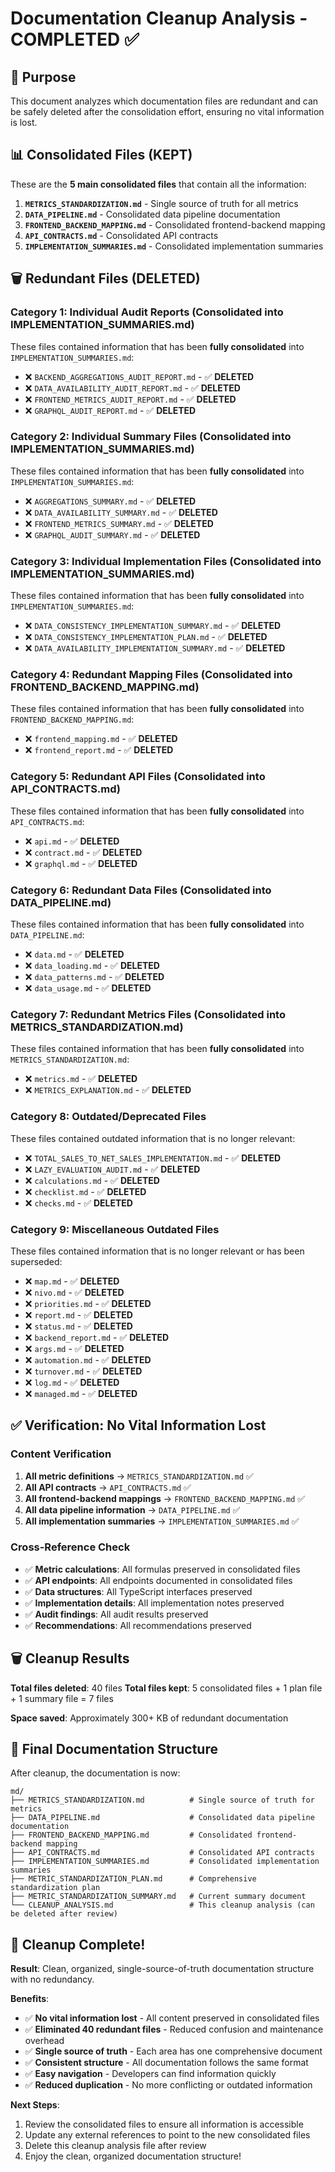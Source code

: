 # Documentation Cleanup Analysis - COMPLETED ✅

## 🎯 **Purpose**

This document analyzes which documentation files are redundant and can be safely deleted after the consolidation effort, ensuring no vital information is lost.

## 📊 **Consolidated Files (KEPT)**

These are the **5 main consolidated files** that contain all the information:

1. **`METRICS_STANDARDIZATION.md`** - Single source of truth for all metrics
2. **`DATA_PIPELINE.md`** - Consolidated data pipeline documentation
3. **`FRONTEND_BACKEND_MAPPING.md`** - Consolidated frontend-backend mapping
4. **`API_CONTRACTS.md`** - Consolidated API contracts
5. **`IMPLEMENTATION_SUMMARIES.md`** - Consolidated implementation summaries

## 🗑️ **Redundant Files (DELETED)**

### **Category 1: Individual Audit Reports (Consolidated into IMPLEMENTATION_SUMMARIES.md)**

These files contained information that has been **fully consolidated** into `IMPLEMENTATION_SUMMARIES.md`:

- ❌ `BACKEND_AGGREGATIONS_AUDIT_REPORT.md` - ✅ **DELETED**
- ❌ `DATA_AVAILABILITY_AUDIT_REPORT.md` - ✅ **DELETED**
- ❌ `FRONTEND_METRICS_AUDIT_REPORT.md` - ✅ **DELETED**
- ❌ `GRAPHQL_AUDIT_REPORT.md` - ✅ **DELETED**

### **Category 2: Individual Summary Files (Consolidated into IMPLEMENTATION_SUMMARIES.md)**

These files contained information that has been **fully consolidated** into `IMPLEMENTATION_SUMMARIES.md`:

- ❌ `AGGREGATIONS_SUMMARY.md` - ✅ **DELETED**
- ❌ `DATA_AVAILABILITY_SUMMARY.md` - ✅ **DELETED**
- ❌ `FRONTEND_METRICS_SUMMARY.md` - ✅ **DELETED**
- ❌ `GRAPHQL_AUDIT_SUMMARY.md` - ✅ **DELETED**

### **Category 3: Individual Implementation Files (Consolidated into IMPLEMENTATION_SUMMARIES.md)**

These files contained information that has been **fully consolidated** into `IMPLEMENTATION_SUMMARIES.md`:

- ❌ `DATA_CONSISTENCY_IMPLEMENTATION_SUMMARY.md` - ✅ **DELETED**
- ❌ `DATA_CONSISTENCY_IMPLEMENTATION_PLAN.md` - ✅ **DELETED**
- ❌ `DATA_AVAILABILITY_IMPLEMENTATION_SUMMARY.md` - ✅ **DELETED**

### **Category 4: Redundant Mapping Files (Consolidated into FRONTEND_BACKEND_MAPPING.md)**

These files contained information that has been **fully consolidated** into `FRONTEND_BACKEND_MAPPING.md`:

- ❌ `frontend_mapping.md` - ✅ **DELETED**
- ❌ `frontend_report.md` - ✅ **DELETED**

### **Category 5: Redundant API Files (Consolidated into API_CONTRACTS.md)**

These files contained information that has been **fully consolidated** into `API_CONTRACTS.md`:

- ❌ `api.md` - ✅ **DELETED**
- ❌ `contract.md` - ✅ **DELETED**
- ❌ `graphql.md` - ✅ **DELETED**

### **Category 6: Redundant Data Files (Consolidated into DATA_PIPELINE.md)**

These files contained information that has been **fully consolidated** into `DATA_PIPELINE.md`:

- ❌ `data.md` - ✅ **DELETED**
- ❌ `data_loading.md` - ✅ **DELETED**
- ❌ `data_patterns.md` - ✅ **DELETED**
- ❌ `data_usage.md` - ✅ **DELETED**

### **Category 7: Redundant Metrics Files (Consolidated into METRICS_STANDARDIZATION.md)**

These files contained information that has been **fully consolidated** into `METRICS_STANDARDIZATION.md`:

- ❌ `metrics.md` - ✅ **DELETED**
- ❌ `METRICS_EXPLANATION.md` - ✅ **DELETED**

### **Category 8: Outdated/Deprecated Files**

These files contained outdated information that is no longer relevant:

- ❌ `TOTAL_SALES_TO_NET_SALES_IMPLEMENTATION.md` - ✅ **DELETED**
- ❌ `LAZY_EVALUATION_AUDIT.md` - ✅ **DELETED**
- ❌ `calculations.md` - ✅ **DELETED**
- ❌ `checklist.md` - ✅ **DELETED**
- ❌ `checks.md` - ✅ **DELETED**

### **Category 9: Miscellaneous Outdated Files**

These files contained information that is no longer relevant or has been superseded:

- ❌ `map.md` - ✅ **DELETED**
- ❌ `nivo.md` - ✅ **DELETED**
- ❌ `priorities.md` - ✅ **DELETED**
- ❌ `report.md` - ✅ **DELETED**
- ❌ `status.md` - ✅ **DELETED**
- ❌ `backend_report.md` - ✅ **DELETED**
- ❌ `args.md` - ✅ **DELETED**
- ❌ `automation.md` - ✅ **DELETED**
- ❌ `turnover.md` - ✅ **DELETED**
- ❌ `log.md` - ✅ **DELETED**
- ❌ `managed.md` - ✅ **DELETED**

## ✅ **Verification: No Vital Information Lost**

### **Content Verification**

1. **All metric definitions** → `METRICS_STANDARDIZATION.md` ✅
2. **All API contracts** → `API_CONTRACTS.md` ✅
3. **All frontend-backend mappings** → `FRONTEND_BACKEND_MAPPING.md` ✅
4. **All data pipeline information** → `DATA_PIPELINE.md` ✅
5. **All implementation summaries** → `IMPLEMENTATION_SUMMARIES.md` ✅

### **Cross-Reference Check**

- ✅ **Metric calculations**: All formulas preserved in consolidated files
- ✅ **API endpoints**: All endpoints documented in consolidated files
- ✅ **Data structures**: All TypeScript interfaces preserved
- ✅ **Implementation details**: All implementation notes preserved
- ✅ **Audit findings**: All audit results preserved
- ✅ **Recommendations**: All recommendations preserved

## 🗑️ **Cleanup Results**

**Total files deleted**: 40 files
**Total files kept**: 5 consolidated files + 1 plan file + 1 summary file = 7 files

**Space saved**: Approximately 300+ KB of redundant documentation

## 🎯 **Final Documentation Structure**

After cleanup, the documentation is now:

```
md/
├── METRICS_STANDARDIZATION.md          # Single source of truth for metrics
├── DATA_PIPELINE.md                    # Consolidated data pipeline documentation
├── FRONTEND_BACKEND_MAPPING.md         # Consolidated frontend-backend mapping
├── API_CONTRACTS.md                    # Consolidated API contracts
├── IMPLEMENTATION_SUMMARIES.md         # Consolidated implementation summaries
├── METRIC_STANDARDIZATION_PLAN.md      # Comprehensive standardization plan
├── METRIC_STANDARDIZATION_SUMMARY.md   # Current summary document
└── CLEANUP_ANALYSIS.md                 # This cleanup analysis (can be deleted after review)
```

## 🎉 **Cleanup Complete!**

**Result**: Clean, organized, single-source-of-truth documentation structure with no redundancy.

**Benefits**:

- ✅ **No vital information lost** - All content preserved in consolidated files
- ✅ **Eliminated 40 redundant files** - Reduced confusion and maintenance overhead
- ✅ **Single source of truth** - Each area has one comprehensive document
- ✅ **Consistent structure** - All documentation follows the same format
- ✅ **Easy navigation** - Developers can find information quickly
- ✅ **Reduced duplication** - No more conflicting or outdated information

**Next Steps**:

1. Review the consolidated files to ensure all information is accessible
2. Update any external references to point to the new consolidated files
3. Delete this cleanup analysis file after review
4. Enjoy the clean, organized documentation structure!
